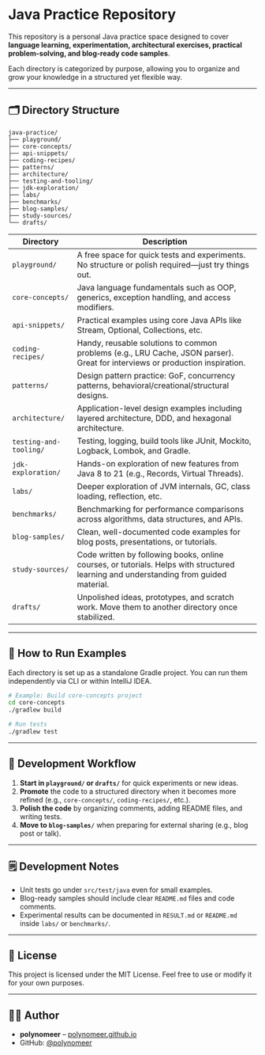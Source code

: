 # Java Practice Repository

This repository is a personal Java practice space designed to cover **language learning, experimentation, architectural exercises, practical problem-solving, and blog-ready code samples**.

Each directory is categorized by purpose, allowing you to organize and grow your knowledge in a structured yet flexible way.

---

## 🗂 Directory Structure

```
java-practice/
├── playground/
├── core-concepts/
├── api-snippets/
├── coding-recipes/
├── patterns/
├── architecture/
├── testing-and-tooling/
├── jdk-exploration/
├── labs/
├── benchmarks/
├── blog-samples/
├── study-sources/
└── drafts/
```

| Directory              | Description                                                                                                                           |
| ---------------------- | ------------------------------------------------------------------------------------------------------------------------------------- |
| `playground/`          | A free space for quick tests and experiments. No structure or polish required—just try things out.                                    |
| `core-concepts/`       | Java language fundamentals such as OOP, generics, exception handling, and access modifiers.                                           |
| `api-snippets/`        | Practical examples using core Java APIs like Stream, Optional, Collections, etc.                                                      |
| `coding-recipes/`      | Handy, reusable solutions to common problems (e.g., LRU Cache, JSON parser). Great for interviews or production inspiration.          |
| `patterns/`            | Design pattern practice: GoF, concurrency patterns, behavioral/creational/structural designs.                                         |
| `architecture/`        | Application-level design examples including layered architecture, DDD, and hexagonal architecture.                                    |
| `testing-and-tooling/` | Testing, logging, build tools like JUnit, Mockito, Logback, Lombok, and Gradle.                                                       |
| `jdk-exploration/`     | Hands-on exploration of new features from Java 8 to 21 (e.g., Records, Virtual Threads).                                              |
| `labs/`                | Deeper exploration of JVM internals, GC, class loading, reflection, etc.                                                              |
| `benchmarks/`          | Benchmarking for performance comparisons across algorithms, data structures, and APIs.                                                |
| `blog-samples/`        | Clean, well-documented code examples for blog posts, presentations, or tutorials.                                                     |
| `study-sources/`       | Code written by following books, online courses, or tutorials. Helps with structured learning and understanding from guided material. |
| `drafts/`              | Unpolished ideas, prototypes, and scratch work. Move them to another directory once stabilized.                                       |

---

## 🧪 How to Run Examples

Each directory is set up as a standalone Gradle project. You can run them independently via CLI or within IntelliJ IDEA.

```bash
# Example: Build core-concepts project
cd core-concepts
./gradlew build

# Run tests
./gradlew test
```

---

## 🧰 Development Workflow

1. **Start in `playground/` or `drafts/`** for quick experiments or new ideas.
2. **Promote** the code to a structured directory when it becomes more refined (e.g., `core-concepts/`, `coding-recipes/`, etc.).
3. **Polish the code** by organizing comments, adding README files, and writing tests.
4. **Move to `blog-samples/`** when preparing for external sharing (e.g., blog post or talk).

---

## 🗒️ Development Notes

* Unit tests go under `src/test/java` even for small examples.
* Blog-ready samples should include clear `README.md` files and code comments.
* Experimental results can be documented in `RESULT.md` or `README.md` inside `labs/` or `benchmarks/`.

---

## 📜 License

This project is licensed under the MIT License. Feel free to use or modify it for your own purposes.

---

## 🙋‍♂️ Author

* **polynomeer** – [polynomeer.github.io](https://polynomeer.github.io)
* GitHub: [@polynomeer](https://github.com/polynomeer)
